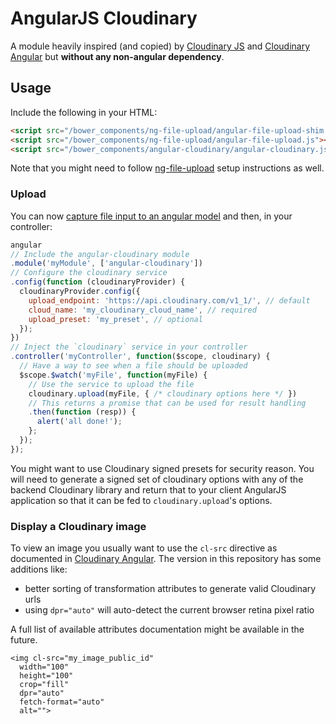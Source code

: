 # AngularJS Cloudinary

A module heavily inspired (and copied) by [Cloudinary JS](https://github.com/cloudinary/cloudinary_js)
and [Cloudinary Angular](https://github.com/cloudinary/cloudinary_angular) but
**without any non-angular dependency**.

## Usage

Include the following in your HTML:

```html
<script src="/bower_components/ng-file-upload/angular-file-upload-shim.js"></script>
<script src="/bower_components/ng-file-upload/angular-file-upload.js"></script>
<script src="/bower_components/angular-cloudinary/angular-cloudinary.js"></script>
```

Note that you might need to follow [ng-file-upload](https://github.com/danialfarid/ng-file-upload)
setup instructions as well.

### Upload

You can now [capture file input to an angular model](https://gist.github.com/thenikso/8899bc6b760e094dd2b5)
and then, in your controller:

```javascript
angular
// Include the angular-cloudinary module
.module('myModule', ['angular-cloudinary'])
// Configure the cloudinary service
.config(function (cloudinaryProvider) {
  cloudinaryProvider.config({
    upload_endpoint: 'https://api.cloudinary.com/v1_1/', // default
    cloud_name: 'my_cloudinary_cloud_name', // required
    upload_preset: 'my_preset', // optional
  });
})
// Inject the `cloudinary` service in your controller
.controller('myController', function($scope, cloudinary) {
  // Have a way to see when a file should be uploaded
  $scope.$watch('myFile', function(myFile) {
    // Use the service to upload the file
    cloudinary.upload(myFile, { /* cloudinary options here */ })
    // This returns a promise that can be used for result handling
    .then(function (resp)) {
      alert('all done!');
    };
  });
});
```

You might want to use Cloudinary signed presets for security reason. You will need
to generate a signed set of cloudinary options with any of the backend Cloudinary
library and return that to your client AngularJS application so that it can be
fed to `cloudinary.upload`'s options.

### Display a Cloudinary image

To view an image you usually want to use the `cl-src` directive as documented in
[Cloudinary Angular](https://github.com/cloudinary/cloudinary_angular). The version
in this repository has some additions like:

- better sorting of transformation attributes to generate valid Cloudinary urls
- using `dpr="auto"` will auto-detect the current browser retina pixel ratio

A full list of available attributes documentation might be available in the future.

```
<img cl-src="my_image_public_id"
  width="100"
  height="100"
  crop="fill"
  dpr="auto"
  fetch-format="auto"
  alt="">
```
